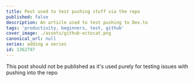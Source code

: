 ```yaml
---
title: Post used to test pushing stuff via the repo
published: false
description: An article used to test pushing to Dev.to
tags: 'productivity, beginners, test, github'
cover_image: ./assets/github-octocat.png
canonical_url: null
series: adding a series
id: 1362797
---
```


This post should not be published as it's used purely for testing issues with pushing into the repo
